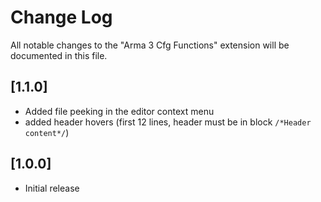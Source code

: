 # Change Log

All notable changes to the "Arma 3 Cfg Functions" extension will be documented in this file.

## [1.1.0]

* Added file peeking in the editor context menu
* added header hovers (first 12 lines, header must be in block ```/*Header content*/```)

## [1.0.0]

- Initial release
